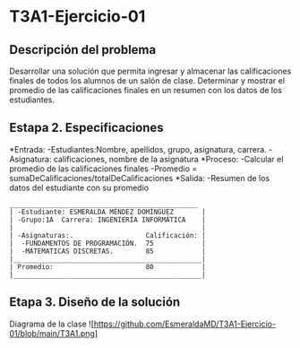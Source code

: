 # T3A1-Ejercicio-01

## Descripción del problema 
Desarrollar una solución que permita ingresar y almacenar las calificaciones finales de todos los alumnos de un salón de clase.
Determinar y mostrar el promedio de las calificaciones finales en un resumen con los datos de los estudiantes.

## Estapa 2. Especificaciones
*Entrada:
 -Estudiantes:Nombre, apellidos, grupo, asignatura, carrera.
 -Asignatura: calificaciones, nombre de la asignatura
*Proceso:
 -Calcular el promedio de las calificaciones finales
 -Promedio = sumaDeCalificaciones/totalDeCalificaciones
*Salida:
 -Resumen de los datos del estudiante con su promedio
 ~~~
 _______________________________________________
| -Estudiante: ESMERALDA MÉNDEZ DOMÍNGUEZ       |
| -Grupo:1A  Carrera: INGENIERÍA INFORMÁTICA    |
|                                               |
| -Asignaturas:.                  Calificación: |
|  -FUNDAMENTOS DE PROGRAMACIÓN.  75            |
|  -MATEMATICAS DISCRETAS.        85            |
|_______________________________________________|
| Promedio:                       80            |
|_______________________________________________|
~~~
## Etapa 3. Diseño de la solución
Diagrama de la clase
![https://github.com/EsmeraldaMD/T3A1-Ejercicio-01/blob/main/T3A1.png]
